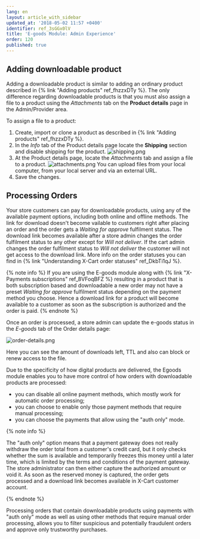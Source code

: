 ```yaml
---
lang: en
layout: article_with_sidebar
updated_at: '2018-05-02 11:57 +0400'
identifier: ref_3sGGx0lV
title: 'E-goods Module: Admin Experience'
order: 120
published: true
---
```


## Adding downloadable product

Adding a downloadable product is similar to adding an ordinary product described in {% link "Adding products" ref_fhzzxDTy %}. The only difference regarding downloadable products is that you must also assign a file to a product using the _Attachments_ tab on the **Product details** page in the Admin/Provider area.

To assign a file to a product:
1. Create, import or clone a product as described in {% link "Adding products" ref_fhzzxDTy %}.
2. In the _Info_ tab of the Product details page locate the **Shipping** section and disable shipping for the product.
  ![shipping.png]({{site.baseurl}}/attachments/ref_3sGGx0lV/shipping.png)
3. At the Product details page, locate the _Attachments_ tab and assign a file to a product.
  ![attachments.png]({{site.baseurl}}/attachments/ref_3sGGx0lV/attachments.png)
  You can upload files from your local computer, from your local server and via an external URL.
4. Save the changes.

## Processing Orders

Your store customers can pay for downloadable products, using any of the available payment options, including both online and offline methods. The link for download doesn't become vailable to customers right after placing an order and the order gets a _Waiting for approve_ fulfilment status. The download link becomes available after a store admin changes the order fulfilment status to any other except for _Will not deliver_. If the cart admin changes the order fulfilment status to _Will not deliver_ the customer will not get access to the download link. More info on the order statuses you can find in {% link "Understanding X-Cart order statuses" ref_DkbTi1qJ %}.

{% note info %}
If you are using the E-goods module along with {% link "X-Payments subscriptions" ref_8VFoqBFZ %} resulting in a product that is both subscription based and downloadable a new order may not have a preset _Waiting for approve_ fulfilment status depending on the payment method you choose. Hence a download link for a product will become available to a customer as soon as the subscription is authorized and the order is paid.
{% endnote %}

Once an order is processed, a store admin can update the e-goods status in the _E-goods_ tab of the Order details page:

![order-details.png]({{site.baseurl}}/attachments/ref_3sGGx0lV/order-details.png)

Here you can see the amount of downloads left, TTL and also can block or renew access to the file.

Due to the specificity of how digital products are delivered, the Egoods module enables you to have more control of how orders with downloadable products are processed: 
- you can disable all online payment methods, which mostly work for automatic order processing;
- you can choose to enable only those payment methods that require manual processing; 
- you can choose the payments that allow using the "auth only" mode. 

{% note info %}

The "auth only" option means that a payment gateway does not really withdraw the order total from a customer's credit card, but it only checks whether the sum is available and temporarily freezes this money until a later time, which is limited by the terms and conditions of the payment gateway. The store administrator can then either capture the authorized amount or void it. As soon as the reserved money is captured, the order gets processed and a download link becomes available in X-Cart customer account.

{% endnote %}

Processing orders that contain downloadable products using payments with "auth only" mode as well as using other methods that require manual order processing, allows you to filter suspicious and potentially fraudulent orders and approve only trustworthy purchases.

